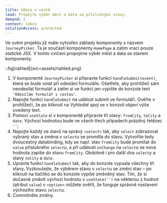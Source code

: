 ```yaml
---
title: Údaje o cestě
lead: Propojte výběr měst a data se příslušnými stavy.
demand: 2
context: lekce
solutionAccess: protected
---
```


Ve svém projektu již máte vytvořen základy komponenty s názvem `JourneyPicker`. Ta je součástí komponenty `HomePage` a zatím vrací pouze statické JSX. V tomto cvičení propojíme výběr měst a data se stavem komponenty.

::fig[náhled]{src=assets/nahled.png}

1. V komponentě `JourneyPicker` si připravte funkci `handleSubmit(event)`, která se bude volat při odeslání formuláře. Ošetřete, aby prohlížeč sám neodesílal formulář a zatím si ve funkci jen vypište do konzole text `'Odesílám formulář s cestou'`.
1. Napojte funkci `handleSubmit` na událost submit ve formuláři. Ověřte v prohlížeči, že po kliknutí na _Vyhledat spoj_ se v konzoli objeví výše uvedený text.
1. Pomocí `useState` si v komponentě připravte tři stavy: `fromCity`, `toCity` a `date`. Výchozí hodnotou bude ve všech třech případech prázdný řetězec `''`;
1. Napojte každý ze stavů na správý `<select>` tak, aby `select` zobrazoval vybraný stav a změna v `select`u se promítla do stavu. Vytvoříte tedy dvoucestný databinding, kdy se např. stav `fromCity` bude promítat do `value` příslušného `select`u, a při události `onChange` na `select`u se nová hodnota zapíše do stavu `fromCity`. Obdobně i pro další dva `select`y a stavy `toCity` a `date`.
1. Upravte funkci `handleSubmit` tak, aby do konzole vypsala všechny tři stavy. Vyzkoušejte, že výběrem stavu v `select`u se změní stav – po kliknutí na tlačítko se do konzole vypíše změněný stav. Tím, že si dočasně změnít výchozí hodnotu v `useState('')` na některou z hodnot (atribut `value`) v `<option>` můžete ověřit, že funguje správně nastavení výchozího stavu `select`u.
1. Commitněte změny.
